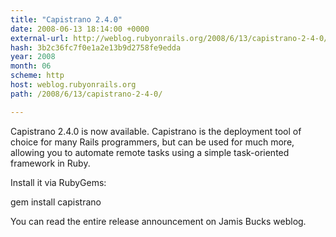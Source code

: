 ```yaml
---
title: "Capistrano 2.4.0"
date: 2008-06-13 18:14:00 +0000
external-url: http://weblog.rubyonrails.org/2008/6/13/capistrano-2-4-0/
hash: 3b2c36fc7f0e1a2e13b9d2758fe9edda
year: 2008
month: 06
scheme: http
host: weblog.rubyonrails.org
path: /2008/6/13/capistrano-2-4-0/

---
```


Capistrano 2.4.0 is now available. Capistrano is the deployment tool of choice for many Rails programmers, but can be used for much more, allowing you to automate remote tasks using a simple task-oriented framework in Ruby.



Install it via RubyGems:



  gem install capistrano

You can read the entire release announcement on Jamis Bucks weblog.
